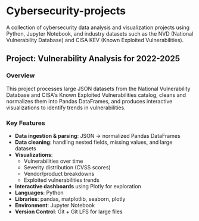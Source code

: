 # Cybersecurity-projects

A collection of cybersecurity data analysis and visualization projects using Python, Jupyter Notebook, and industry datasets such as the NVD (National Vulnerability Database) and CISA KEV (Known Exploited Vulnerabilities).

## Project: Vulnerability Analysis for 2022-2025

### Overview
This project processes large JSON datasets from the National Vulnerability Database and CISA's Known Exploited Vulnerabilities catalog, cleans and normalizes them into Pandas DataFrames, and produces interactive visualizations to identify trends in vulnerabilities.

### Key Features
- **Data ingestion & parsing**: JSON → normalized Pandas DataFrames
- **Data cleaning**: handling nested fields, missing values, and large datasets
- **Visualizations**:
  - Vulnerabilities over time
  - Severity distribution (CVSS scores)
  - Vendor/product breakdowns
  - Exploited vulnerabilities trends
- **Interactive dashboards** using Plotly for exploration
- **Languages**: Python
- **Libraries**: pandas, matplotlib, seaborn, plotly
- **Environment**: Jupyter Notebook
- **Version Control**: Git + Git LFS for large files


